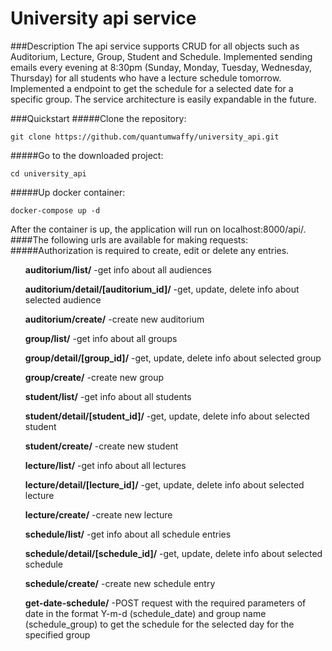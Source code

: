 # University api service
###Description
The api service supports CRUD for all objects such as Auditorium, Lecture, Group, Student and Schedule. Implemented 
sending emails every evening at 8:30pm (Sunday, Monday, Tuesday, Wednesday, Thursday) for all students who have a 
lecture schedule tomorrow. Implemented a endpoint to get the schedule for a selected date for a specific group. 
The service architecture is easily expandable in the future.

###Quickstart
#####Clone the repository:
```console
git clone https://github.com/quantumwaffy/university_api.git
```
#####Go to the downloaded project:
```console
cd university_api
```
#####Up docker container:
```console
docker-compose up -d
```
After the container is up, the application will run on localhost:8000/api/.
####The following urls are available for making requests:
#####Authorization is required to create, edit or delete any entries.
<ul><b>auditorium/list/</b> -get info about all audiences</ul>
<ul><b>auditorium/detail/[auditorium_id]/</b> -get, update, delete info about selected audience</ul>
<ul><b>auditorium/create/</b> -create new auditorium</ul>
<ul><b>group/list/</b> -get info about all groups</ul>
<ul><b>group/detail/[group_id]/</b> -get, update, delete info about selected group</ul>
<ul><b>group/create/</b> -create new group</ul>
<ul><b>student/list/</b> -get info about all students</ul>
<ul><b>student/detail/[student_id]/</b> -get, update, delete info about selected student</ul>
<ul><b>student/create/</b> -create new student</ul>
<ul><b>lecture/list/</b> -get info about all lectures</ul>
<ul><b>lecture/detail/[lecture_id]/</b> -get, update, delete info about selected lecture</ul>
<ul><b>lecture/create/</b> -create new lecture</ul>
<ul><b>schedule/list/</b> -get info about all schedule entries</ul>
<ul><b>schedule/detail/[schedule_id]/</b> -get, update, delete info about selected schedule</ul>
<ul><b>schedule/create/</b> -create new schedule entry</ul>
<ul><b>get-date-schedule/</b> -POST request with the required parameters of date in the format Y-m-d (schedule_date) 
and group name (schedule_group) to get the schedule for the selected day for the specified group</ul>

